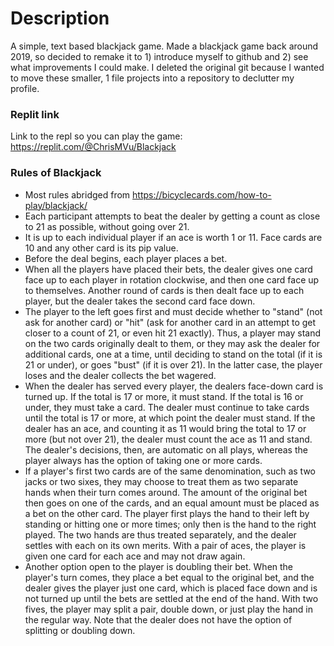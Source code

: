# Description
A simple, text based blackjack game. Made a blackjack game back around 2019, so decided to remake it to 1) introduce myself to github and 2) see 
what improvements I could make. I deleted the original git because I wanted to move these smaller, 1 file projects into a repository
to declutter my profile.

### Replit link
Link to the repl so you can play the game:
https://replit.com/@ChrisMVu/Blackjack

### Rules of Blackjack
- Most rules abridged from https://bicyclecards.com/how-to-play/blackjack/
- Each participant attempts to beat the dealer by getting a count as close to 21 as possible, without going over 21.
- It is up to each individual player if an ace is worth 1 or 11. Face cards are 10 and any other card is its pip value.
- Before the deal begins, each player places a bet.
- When all the players have placed their bets, the dealer gives one card face up to each player in rotation clockwise, and then one card face 
  up to themselves. Another round of cards is then dealt face up to each player, but the dealer takes the second card face down.
- The player to the left goes first and must decide whether to "stand" (not ask for another card) or "hit" (ask for another card in an attempt 
  to get closer to a count of 21, or even hit 21 exactly). Thus, a player may stand on the two cards originally dealt to them, or they may ask 
  the dealer for additional cards, one at a time, until deciding to stand on the total (if it is 21 or under), or goes "bust" (if it is over 21). 
  In the latter case, the player loses and the dealer collects the bet wagered.
- When the dealer has served every player, the dealers face-down card is turned up. If the total is 17 or more, it must stand. If the total is 16 
  or under, they must take a card. The dealer must continue to take cards until the total is 17 or more, at which point the dealer must stand. 
  If the dealer has an ace, and counting it as 11 would bring the total to 17 or more (but not over 21), the dealer must count the ace as 11 and stand. 
  The dealer's decisions, then, are automatic on all plays, whereas the player always has the option of taking one or more cards.
- If a player's first two cards are of the same denomination, such as two jacks or two sixes, they may choose to treat them as two separate hands
  when their turn comes around. The amount of the original bet then goes on one of the cards, and an equal amount must be placed as a bet on the other card. 
  The player first plays the hand to their left by standing or hitting one or more times; only then is the hand to the right played. The two hands are thus 
  treated separately, and the dealer settles with each on its own merits. With a pair of aces, the player is given one card for each ace and may not draw 
  again. 
- Another option open to the player is doubling their bet. When the player's turn comes, they place a bet equal to the original bet, and the dealer gives 
  the player just one card, which is placed face down and is not turned up until the bets are settled at the end of the hand. With two fives, the player may 
  split a pair, double down, or just play the hand in the regular way. Note that the dealer does not have the option of splitting or doubling down.
